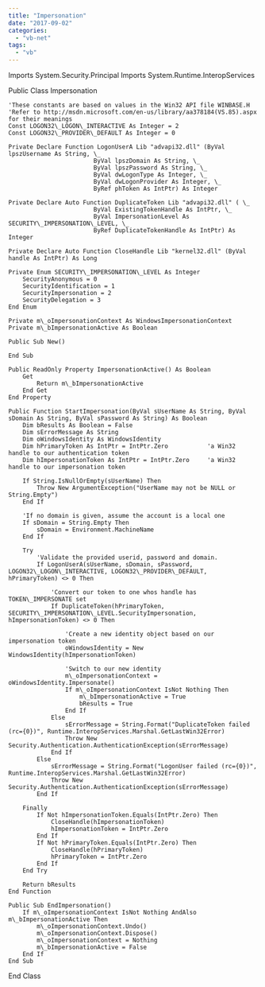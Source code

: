 ```yaml
---
title: "Impersonation"
date: "2017-09-02"
categories: 
  - "vb-net"
tags: 
  - "vb"
---
```


Imports System.Security.Principal
Imports System.Runtime.InteropServices

Public Class Impersonation

    'These constants are based on values in the Win32 API file WINBASE.H
    'Refer to http://msdn.microsoft.com/en-us/library/aa378184(VS.85).aspx for their meanings
    Const LOGON32\_LOGON\_INTERACTIVE As Integer = 2
    Const LOGON32\_PROVIDER\_DEFAULT As Integer = 0

    Private Declare Function LogonUserA Lib "advapi32.dll" (ByVal lpszUsername As String, \_
                            ByVal lpszDomain As String, \_
                            ByVal lpszPassword As String, \_
                            ByVal dwLogonType As Integer, \_
                            ByVal dwLogonProvider As Integer, \_
                            ByRef phToken As IntPtr) As Integer

    Private Declare Auto Function DuplicateToken Lib "advapi32.dll" ( \_
                            ByVal ExistingTokenHandle As IntPtr, \_
                            ByVal ImpersonationLevel As SECURITY\_IMPERSONATION\_LEVEL, \_
                            ByRef DuplicateTokenHandle As IntPtr) As Integer

    Private Declare Auto Function CloseHandle Lib "kernel32.dll" (ByVal handle As IntPtr) As Long

    Private Enum SECURITY\_IMPERSONATION\_LEVEL As Integer
        SecurityAnonymous = 0
        SecurityIdentification = 1
        SecurityImpersonation = 2
        SecurityDelegation = 3
    End Enum

    Private m\_oImpersonationContext As WindowsImpersonationContext
    Private m\_bImpersonationActive As Boolean

    Public Sub New()

    End Sub

    Public ReadOnly Property ImpersonationActive() As Boolean
        Get
            Return m\_bImpersonationActive
        End Get
    End Property

    Public Function StartImpersonation(ByVal sUserName As String, ByVal sDomain As String, ByVal sPassword As String) As Boolean
        Dim bResults As Boolean = False
        Dim sErrorMessage As String
        Dim oWindowsIdentity As WindowsIdentity
        Dim hPrimaryToken As IntPtr = IntPtr.Zero           'a Win32 handle to our authentication token
        Dim hImpersonationToken As IntPtr = IntPtr.Zero     'a Win32 handle to our impersonation token

        If String.IsNullOrEmpty(sUserName) Then
            Throw New ArgumentException("UserName may not be NULL or String.Empty")
        End If

        'If no domain is given, assume the account is a local one
        If sDomain = String.Empty Then
            sDomain = Environment.MachineName
        End If

        Try
            'Validate the provided userid, password and domain.
            If LogonUserA(sUserName, sDomain, sPassword, LOGON32\_LOGON\_INTERACTIVE, LOGON32\_PROVIDER\_DEFAULT, hPrimaryToken) <> 0 Then

                'Convert our token to one whos handle has TOKEN\_IMPERSONATE set
                If DuplicateToken(hPrimaryToken, SECURITY\_IMPERSONATION\_LEVEL.SecurityImpersonation, hImpersonationToken) <> 0 Then

                    'Create a new identity object based on our impersonation token
                    oWindowsIdentity = New WindowsIdentity(hImpersonationToken)

                    'Switch to our new identity
                    m\_oImpersonationContext = oWindowsIdentity.Impersonate()
                    If m\_oImpersonationContext IsNot Nothing Then
                        m\_bImpersonationActive = True
                        bResults = True
                    End If
                Else
                    sErrorMessage = String.Format("DuplicateToken failed (rc={0})", Runtime.InteropServices.Marshal.GetLastWin32Error)
                    Throw New Security.Authentication.AuthenticationException(sErrorMessage)
                End If
            Else
                sErrorMessage = String.Format("LogonUser failed (rc={0})", Runtime.InteropServices.Marshal.GetLastWin32Error)
                Throw New Security.Authentication.AuthenticationException(sErrorMessage)
            End If

        Finally
            If Not hImpersonationToken.Equals(IntPtr.Zero) Then
                CloseHandle(hImpersonationToken)
                hImpersonationToken = IntPtr.Zero
            End If
            If Not hPrimaryToken.Equals(IntPtr.Zero) Then
                CloseHandle(hPrimaryToken)
                hPrimaryToken = IntPtr.Zero
            End If
        End Try

        Return bResults
    End Function

    Public Sub EndImpersonation()
        If m\_oImpersonationContext IsNot Nothing AndAlso m\_bImpersonationActive Then
            m\_oImpersonationContext.Undo()
            m\_oImpersonationContext.Dispose()
            m\_oImpersonationContext = Nothing
            m\_bImpersonationActive = False
        End If
    End Sub
End Class
